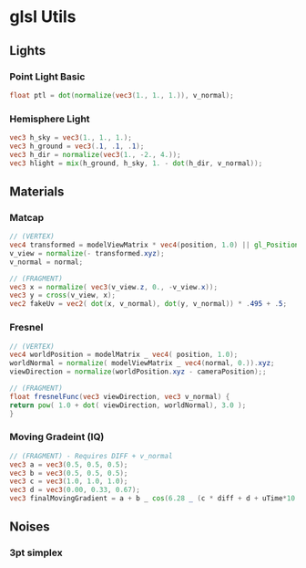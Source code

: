 # glsl Utils

## Lights

### Point Light Basic

```glsl
float ptl = dot(normalize(vec3(1., 1., 1.)), v_normal);
```

### Hemisphere Light

```glsl
vec3 h_sky = vec3(1., 1., 1.);
vec3 h_ground = vec3(.1, .1, .1);
vec3 h_dir = normalize(vec3(1., -2., 4.));
vec3 hlight = mix(h_ground, h_sky, 1. - dot(h_dir, v_normal));
```

## Materials

### Matcap

```glsl
// (VERTEX)
vec4 transformed = modelViewMatrix * vec4(position, 1.0) || gl_Position;
v_view = normalize(- transformed.xyz);
v_normal = normal;

// (FRAGMENT)
vec3 x = normalize( vec3(v_view.z, 0., -v_view.x));
vec3 y = cross(v_view, x);
vec2 fakeUv = vec2( dot(x, v_normal), dot(y, v_normal)) * .495 + .5;
```

### Fresnel

```glsl
// (VERTEX)
vec4 worldPosition = modelMatrix _ vec4( position, 1.0);
worldNormal = normalize( modelViewMatrix _ vec4(normal, 0.)).xyz;
viewDirection = normalize(worldPosition.xyz - cameraPosition);;

// (FRAGMENT)
float fresnelFunc(vec3 viewDirection, vec3 v_normal) {
return pow( 1.0 + dot( viewDirection, worldNormal), 3.0 );
}
```

### Moving Gradeint (IQ)

```glsl
// (FRAGMENT) - Requires DIFF + v_normal
vec3 a = vec3(0.5, 0.5, 0.5);
vec3 b = vec3(0.5, 0.5, 0.5);
vec3 c = vec3(1.0, 1.0, 1.0);
vec3 d = vec3(0.00, 0.33, 0.67);
vec3 finalMovingGradient = a + b _ cos(6.28 _ (c * diff + d + uTime*10.));
```

## Noises

### 3pt simplex

```glsl

```
